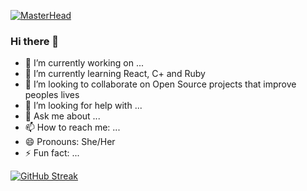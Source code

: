 [![MasterHead](https://www.northumberlandnationalpark.org.uk/wp-content/uploads/2017/05/Sycamore-Gap-star-trail-DT-1400x650.jpg)](https://github.com/CodeWordJava)

### Hi there 👋



- 🔭 I’m currently working on ...
- 🌱 I’m currently learning React, C+ and Ruby
- 👯 I’m looking to collaborate on Open Source projects that improve peoples lives
- 🤔 I’m looking for help with ...
- 💬 Ask me about ...
- 📫 How to reach me: ...
- 😄 Pronouns: She/Her
- ⚡ Fun fact: ...

[![GitHub Streak](https://github-readme-streak-stats.herokuapp.com/?user=CodewordJava)](https://git.io/streak-stats)
